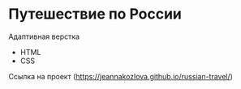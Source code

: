 # Путешествие по России

Адаптивная верстка

- HTML
- CSS

Ссылка на проект (https://jeannakozlova.github.io/russian-travel/)
